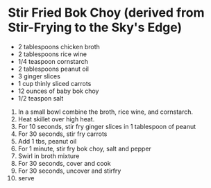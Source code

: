# Stir Fried Bok Choy (derived from Stir-Frying to the Sky's Edge)

 * 2 tablespoons chicken broth
 * 2 tablespoons rice wine
 * 1/4 teaspoon cornstarch
 * 2 tablespoons peanut oil
 * 3 ginger slices
 * 1 cup thinly sliced carrots
 * 12 ounces of baby bok choy
 * 1/2 teaspon salt
 
 
 1. In a small bowl combine the broth, rice wine, and cornstarch.
 2. Heat skillet over high heat.
 3. For 10 seconds, stir fry ginger slices in 1 tablespoon of peanut
 4. For 30 seconds, stir fry carrots
 5. Add 1 tbs, peanut oil
 6. For 1 minute, stir fry bok choy, salt and pepper
 7. Swirl in broth mixture
 8. For 30 seconds, cover and cook
 9. For 30 seconds, uncover and stirfry
 10. serve
